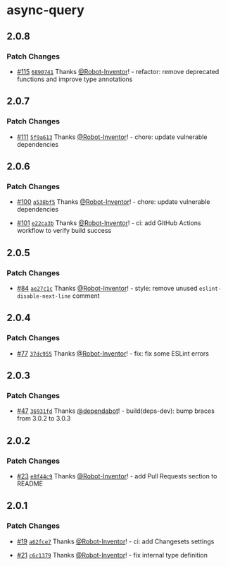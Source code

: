 # async-query

## 2.0.8

### Patch Changes

- [#115](https://github.com/Robot-Inventor/async-query/pull/115) [`6890741`](https://github.com/Robot-Inventor/async-query/commit/68907418c6e80e53e35c7db631e747a2b93642e7) Thanks [@Robot-Inventor](https://github.com/Robot-Inventor)! - refactor: remove deprecated functions and improve type annotations

## 2.0.7

### Patch Changes

- [#111](https://github.com/Robot-Inventor/async-query/pull/111) [`5f9a613`](https://github.com/Robot-Inventor/async-query/commit/5f9a613c9b1011223be3c1cc39ea5bfbce692dab) Thanks [@Robot-Inventor](https://github.com/Robot-Inventor)! - chore: update vulnerable dependencies

## 2.0.6

### Patch Changes

- [#100](https://github.com/Robot-Inventor/async-query/pull/100) [`a538bf5`](https://github.com/Robot-Inventor/async-query/commit/a538bf53251d65ccf246a719a1c67969570da0c5) Thanks [@Robot-Inventor](https://github.com/Robot-Inventor)! - chore: update vulnerable dependencies

- [#101](https://github.com/Robot-Inventor/async-query/pull/101) [`e22ca3b`](https://github.com/Robot-Inventor/async-query/commit/e22ca3b0de53dcfedaa82654a1df7746c9e2d7db) Thanks [@Robot-Inventor](https://github.com/Robot-Inventor)! - ci: add GitHub Actions workflow to verify build success

## 2.0.5

### Patch Changes

- [#84](https://github.com/Robot-Inventor/async-query/pull/84) [`ae27c1c`](https://github.com/Robot-Inventor/async-query/commit/ae27c1c01c3910a1dacc02399e1f09cb83091acd) Thanks [@Robot-Inventor](https://github.com/Robot-Inventor)! - style: remove unused `eslint-disable-next-line` comment

## 2.0.4

### Patch Changes

- [#77](https://github.com/Robot-Inventor/async-query/pull/77) [`37dc955`](https://github.com/Robot-Inventor/async-query/commit/37dc9554b45caeb8914682549299410c80fc5e00) Thanks [@Robot-Inventor](https://github.com/Robot-Inventor)! - fix: fix some ESLint errors

## 2.0.3

### Patch Changes

- [#47](https://github.com/Robot-Inventor/async-query/pull/47) [`36931fd`](https://github.com/Robot-Inventor/async-query/commit/36931fd49b782bd84981acad195594c35d3a9b31) Thanks [@dependabot](https://github.com/apps/dependabot)! - build(deps-dev): bump braces from 3.0.2 to 3.0.3

## 2.0.2

### Patch Changes

- [#23](https://github.com/Robot-Inventor/async-query/pull/23) [`e8f44c9`](https://github.com/Robot-Inventor/async-query/commit/e8f44c95d78acbf117f1d7335d55b4c7e8df0526) Thanks [@Robot-Inventor](https://github.com/Robot-Inventor)! - add Pull Requests section to README

## 2.0.1

### Patch Changes

- [#19](https://github.com/Robot-Inventor/async-query/pull/19) [`a62fce7`](https://github.com/Robot-Inventor/async-query/commit/a62fce76fd7c7f93dab4c73589bf940e40825b27) Thanks [@Robot-Inventor](https://github.com/Robot-Inventor)! - ci: add Changesets settings

- [#21](https://github.com/Robot-Inventor/async-query/pull/21) [`c6c1379`](https://github.com/Robot-Inventor/async-query/commit/c6c1379ff8b8283dcba45dd8a9e1577cd925a9a6) Thanks [@Robot-Inventor](https://github.com/Robot-Inventor)! - fix internal type definition
